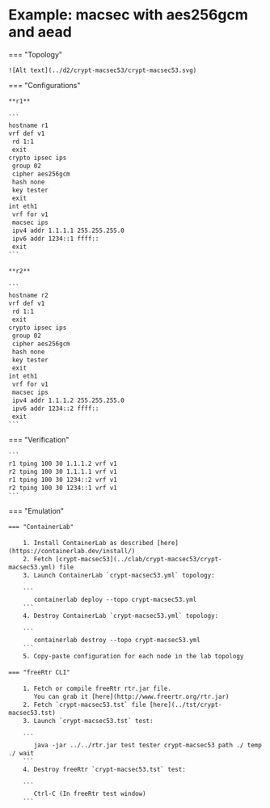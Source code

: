 # Example: macsec with aes256gcm and aead

=== "Topology"

    ![Alt text](../d2/crypt-macsec53/crypt-macsec53.svg)

=== "Configurations"

    **r1**

    ```
    hostname r1
    vrf def v1
     rd 1:1
     exit
    crypto ipsec ips
     group 02
     cipher aes256gcm
     hash none
     key tester
     exit
    int eth1
     vrf for v1
     macsec ips
     ipv4 addr 1.1.1.1 255.255.255.0
     ipv6 addr 1234::1 ffff::
     exit
    ```

    **r2**

    ```
    hostname r2
    vrf def v1
     rd 1:1
     exit
    crypto ipsec ips
     group 02
     cipher aes256gcm
     hash none
     key tester
     exit
    int eth1
     vrf for v1
     macsec ips
     ipv4 addr 1.1.1.2 255.255.255.0
     ipv6 addr 1234::2 ffff::
     exit
    ```

=== "Verification"

    ```
    r1 tping 100 30 1.1.1.2 vrf v1
    r2 tping 100 30 1.1.1.1 vrf v1
    r1 tping 100 30 1234::2 vrf v1
    r2 tping 100 30 1234::1 vrf v1
    ```

=== "Emulation"

    === "ContainerLab"

        1. Install ContainerLab as described [here](https://containerlab.dev/install/)  
        2. Fetch [crypt-macsec53](../clab/crypt-macsec53/crypt-macsec53.yml) file  
        3. Launch ContainerLab `crypt-macsec53.yml` topology:  

        ```
           containerlab deploy --topo crypt-macsec53.yml  
        ```
        4. Destroy ContainerLab `crypt-macsec53.yml` topology:  

        ```
           containerlab destroy --topo crypt-macsec53.yml  
        ```
        5. Copy-paste configuration for each node in the lab topology

    === "freeRtr CLI"

        1. Fetch or compile freeRtr rtr.jar file.  
           You can grab it [here](http://www.freertr.org/rtr.jar)  
        2. Fetch `crypt-macsec53.tst` file [here](../tst/crypt-macsec53.tst)  
        3. Launch `crypt-macsec53.tst` test:  

        ```
           java -jar ../../rtr.jar test tester crypt-macsec53 path ./ temp ./ wait
        ```
        4. Destroy freeRtr `crypt-macsec53.tst` test:  

        ```
           Ctrl-C (In freeRtr test window)
        ```

